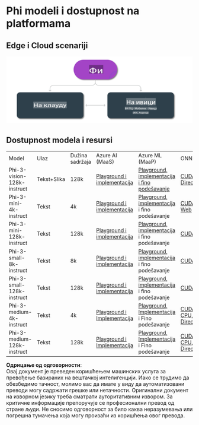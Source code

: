 # Phi modeli i dostupnost na platformama

## Edge i Cloud scenariji

![EdgeCloud](../../../../../translated_images/01.phiedgecloud.b0223093d5c9be1e3050490fca4a8b42a0ea7445386aefc1e5b3f25d122b589d.sr.png)

## Dostupnost modela i resursi

| | | | | | | | | |
|-|-|-|-|-|-|-|-|-|
|Model|Ulaz|Dužina sadržaja|Azure AI (MaaS)|Azure ML (MaaP)|ONNX|Hugging Face|Ollama|Nvidia NIM|
|Phi-3-vision-128k-instruct|Tekst+Slika|128k|[Playground i implementacija](https://ai.azure.com/explore/models/Phi-3-vision-128k-instruct/version/2/registry/azureml)|[Playground, implementacija i fino podešavanje](https://ml.azure.com/registries/azureml/models/Phi-3-vision-128k-instruct/version/2)|[CUDA](https://huggingface.co/microsoft/Phi-3-vision-128k-instruct-onnx-cuda/tree/main),[CPU](https://huggingface.co/microsoft/Phi-3-vision-128k-instruct-onnx-cpu/tree/main), [DirectML](https://huggingface.co/microsoft/Phi-3-vision-128k-instruct-onnx-directml/tree/main)|[Preuzimanje](https://huggingface.co/microsoft/Phi-3-vision-128k-instruct)|-N/A-|[NIM API-jevi](https://build.nvidia.com/microsoft/phi-3-vision-128k-instruct)|
|Phi-3-mini-4k-instruct|Tekst|4k|[Playground i implementacija](https://aka.ms/phi3-mini-4k-azure-ml)|[Playground, implementacija](https://aka.ms/phi3-mini-4k-azure-ml) i fino podešavanje|[CUDA](https://huggingface.co/microsoft/Phi-3-mini-4k-instruct-onnx), [Web](https://huggingface.co/microsoft/Phi-3-mini-4k-instruct-onnx)|[Playground i preuzimanje](https://huggingface.co/chat/models/microsoft/Phi-3-mini-4k-instruct)|[GGUF](https://huggingface.co/microsoft/Phi-3-mini-4k-instruct-gguf)|[NIM API-jevi](https://build.nvidia.com/microsoft/phi-3-mini-4k)|
|Phi-3-mini-128k-instruct|Tekst|128k|[Playground i implementacija](https://ai.azure.com/explore/models/Phi-3-mini-128k-instruct/version/9/registry/azureml)|[Playground, implementacija](https://ai.azure.com/explore/models/Phi-3-mini-128k-instruct/version/9/registry/azureml) i fino podešavanje|[CUDA](https://huggingface.co/microsoft/Phi-3-mini-128k-instruct-onnx)|[Preuzimanje](https://huggingface.co/microsoft/Phi-3-mini-128k-instruct-onnx)|-N/A-|[NIM API-jevi](https://build.nvidia.com/microsoft/phi-3-mini)|
|Phi-3-small-8k-instruct|Tekst|8k|[Playground i implementacija](https://ml.azure.com/registries/azureml/models/Phi-3-small-8k-instruct/version/2)|[Playground, implementacija](https://ai.azure.com/explore/models/Phi-3-small-8k-instruct/version/2/registry/azureml) i fino podešavanje|[CUDA](https://huggingface.co/microsoft/Phi-3-small-8k-instruct-onnx-cuda)|[Preuzimanje](https://huggingface.co/microsoft/Phi-3-small-8k-instruct-onnx-cuda)|-N/A-|[NIM API-jevi](https://build.nvidia.com/microsoft/phi-3-small-8k-instruct?docker=false)|
|Phi-3-small-128k-instruct|Tekst|128k|[Playground i implementacija](https://ai.azure.com/explore/models/Phi-3-small-128k-instruct/version/2/registry/azureml)|[Playground, implementacija](https://ml.azure.com/registries/azureml/models/Phi-3-small-128k-instruct/version/2) i fino podešavanje|[CUDA](https://huggingface.co/microsoft/Phi-3-medium-128k-instruct-onnx-cuda)|[Preuzimanje](https://huggingface.co/microsoft/Phi-3-small-128k-instruct)|-N/A-|[NIM API-jevi](https://build.nvidia.com/microsoft/phi-3-small-128k-instruct?docker=false)|
|Phi-3-medium-4k-instruct|Tekst|4k|[Playground i Implementacija](https://huggingface.co/microsoft/Phi-3-medium-4k-instruct)|[Playground, Implementacija](https://ml.azure.com/registries/azureml/models/Phi-3-medium-4k-instruct/version/2) i Fino podešavanje|[CUDA](https://huggingface.co/microsoft/Phi-3-medium-4k-instruct-onnx-cuda/tree/main), [CPU](https://huggingface.co/microsoft/Phi-3-medium-4k-instruct-onnx-cpu/tree/main), [DirectML](https://huggingface.co/microsoft/Phi-3-medium-4k-instruct-onnx-directml/tree/main)|[Preuzimanje](https://huggingface.co/microsoft/Phi-3-medium-4k-instruct)|-NA-|[NIM API-jevi](https://build.nvidia.com/microsoft/phi-3-medium-4k-instruct?docker=false)|
|Phi-3-medium-128k-instruct|Tekst|128k|[Playground i Implementacija](https://ai.azure.com/explore/models/Phi-3-medium-128k-instruct/version/2)|[Playground, Implementacija](https://ml.azure.com/registries/azureml/models/Phi-3-medium-128k-instruct/version/2) i Fino podešavanje|[CUDA](https://huggingface.co/microsoft/Phi-3-medium-128k-instruct-onnx-cuda/tree/main), [CPU](https://huggingface.co/microsoft/Phi-3-medium-128k-instruct-onnx-cpu/tree/main), [DirectML](https://huggingface.co/microsoft/Phi-3-medium-128k-instruct-onnx-directml/tree/main)|[Preuzimanje](https://huggingface.co/microsoft/Phi-3-medium-128k-instruct)|-NA-|-NA-|

**Одрицање од одговорности**:  
Овај документ је преведен коришћењем машинских услуга за превођење базираних на вештачкој интелигенцији. Иако се трудимо да обезбедимо тачност, молимо вас да имате у виду да аутоматизовани преводи могу садржати грешке или нетачности. Оригинални документ на изворном језику треба сматрати ауторитативним извором. За критичне информације препоручује се професионални превод од стране људи. Не сносимо одговорност за било каква неразумевања или погрешна тумачења која могу произаћи из коришћења овог превода.